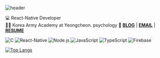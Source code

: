 ![header](https://capsule-render.vercel.app/api?type=slice&color=gradient&height=250&section=header&text=ChangHyen%20Yun&fontSize=90&animation=twinkling&fontColor=f5f6f7&fontAlignY=38&desc=%20&descAlignY=62&descAlign=62)

💻 React-Native Developer   
👩‍🎓 Korea Army Academy at Yeongcheon. psychology
📌 **[BLOG](https://ychcom.tistory.com/)** |
**[EMAIL](mailto:ychcom@naver.com)** | **[RESUME](https://programmers.co.kr/pr/ychcom_8336)**

![C](https://img.shields.io/badge/-C-A8B9CC?style=flat-square&logo=C&logoColor=black)
![React-Native](https://img.shields.io/badge/-Spring-6DB33F?style=flat-square&logo=React&logoColor=white)
![Node.js](https://img.shields.io/badge/-Spring-6DB33F?style=flat-square&logo=Node.js&logoColor=white)
![JavaScript](https://img.shields.io/badge/-JavaScript-F7DF1E?style=flat-square&logo=JavaScript&logoColor=white)
![TypeScript](https://img.shields.io/badge/-TypeScript-3178C6?style=flat-square&logo=TypeScript&logoColor=white)
![Firebase](https://img.shields.io/badge/-Firebase-FFCA28?style=flat-square&logo=Firebase&logoColor=white)

[![Top Langs](https://github-readme-stats.vercel.app/api/top-langs/?username=salgilbarana&analayout=compact)](https://github.com/salgilbarana/github-readme-stats)

